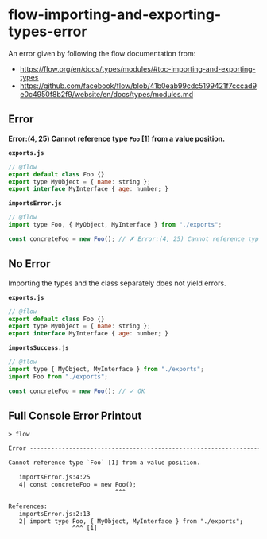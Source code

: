 # flow-importing-and-exporting-types-error

An error given by following the flow documentation from:

* <https://flow.org/en/docs/types/modules/#toc-importing-and-exporting-types>
* <https://github.com/facebook/flow/blob/41b0eab99cdc5199421f7cccad9e0c4950f8b2f9/website/en/docs/types/modules.md>

## Error

**Error:(4, 25) Cannot reference type `Foo` [1] from a value position.**

**`exports.js`**

```js
// @flow
export default class Foo {}
export type MyObject = { name: string };
export interface MyInterface { age: number; }
```

**`importsError.js`**

```js
// @flow
import type Foo, { MyObject, MyInterface } from "./exports";

const concreteFoo = new Foo(); // ✗ Error:(4, 25) Cannot reference type `Foo` [1] from a value position.
```

## No Error

Importing the types and the class separately does not yield errors.

**`exports.js`**

```js
// @flow
export default class Foo {}
export type MyObject = { name: string };
export interface MyInterface { age: number; }
```

**`importsSuccess.js`**

```js
// @flow
import type { MyObject, MyInterface } from "./exports";
import Foo from "./exports";

const concreteFoo = new Foo(); // ✓ OK
```

## Full Console Error Printout

```txt
> flow

Error --------------------------------------------------------------------------------------------- importsError.js:4:25

Cannot reference type `Foo` [1] from a value position.

   importsError.js:4:25
   4| const concreteFoo = new Foo();
                              ^^^

References:
   importsError.js:2:13
   2| import type Foo, { MyObject, MyInterface } from "./exports";
                  ^^^ [1]
```